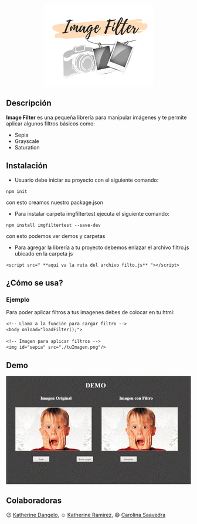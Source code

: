 <p align="center">
  <img src="assets/demo/images/logo.png"/>
</p>

## Descripción

**Image Filter** es una pequeña librería para manipular imágenes y te permite aplicar algunos filtros básicos como: 
- Sepia 
- Grayscale
- Saturation

## Instalación

- Usuario debe iniciar su proyecto con el siguiente comando:
```
npm init
```
con esto creamos nuestro package.json

- Para instalar carpeta imgfiltertest ejecuta el siguiente comando:
```
npm install imgfiltertest --save-dev
```
con esto podemos ver demos y carpetas

- Para agregar la librería a tu proyecto debemos enlazar el archivo filtro.js ubicado en la carpeta js
```
<script src=" **aquí va la ruta del archivo filto.js** "></script>
```

## ¿Cómo se usa?
### Ejemplo

Para poder aplicar filtros a tus imagenes debes de colocar en tu html:
```
<!-- Llama a la función para cargar filtro -->
<body onload="loadFilter();">

<!-- Imagen para aplicar filtros -->
<img id="sepia" src="./tuImagen.png"/>
```

## Demo
![Demo](assets/demo/images/gif-imgFilter.gif)

## Colaboradoras

:wink: [Katherine Dangelo](https://github.com/Kdangelo),
:relaxed: [Katherine Ramirez](https://github.com/katherineRamirez),
:smile: [Carolina Saavedra](https://github.com/saahub)
